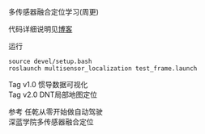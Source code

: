 多传感器融合定位学习(周更)


代码详细说明见[博客](https://blog.csdn.net/weixin_37684239/article/details/126571774?spm=1001.2014.3001.5502)


运行
  ```
  source devel/setup.bash
roslaunch multisensor_localization test_frame.launch
  ```
  
Tag v1.0 惯导数据可视化   
Tag v2.0 DNT局部地图定位


参考
任乾从零开始做自动驾驶  
深蓝学院多传感器融合定位
